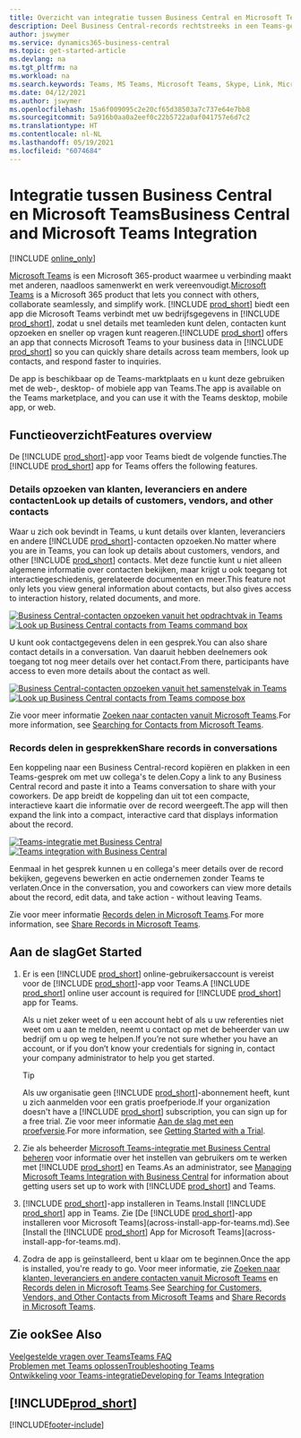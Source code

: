 ```yaml
---
title: Overzicht van integratie tussen Business Central en Microsoft Teams | Microsoft Docs
description: Deel Business Central-records rechtstreeks in een Teams-gesprek.
author: jswymer
ms.service: dynamics365-business-central
ms.topic: get-started-article
ms.devlang: na
ms.tgt_pltfrm: na
ms.workload: na
ms.search.keywords: Teams, MS Teams, Microsoft Teams, Skype, Link, Microsoft 365, collaborate, collaboration, teamwork
ms.date: 04/12/2021
ms.author: jswymer
ms.openlocfilehash: 15a6f009095c2e20cf65d38503a7c737e64e7bb8
ms.sourcegitcommit: 5a916b0aa0a2eef0c22b5722a0af041757e6d7c2
ms.translationtype: HT
ms.contentlocale: nl-NL
ms.lasthandoff: 05/19/2021
ms.locfileid: "6074684"
---
```

# <a name="business-central-and-microsoft-teams-integration"></a><span data-ttu-id="8453f-103">Integratie tussen Business Central en Microsoft Teams</span><span class="sxs-lookup"><span data-stu-id="8453f-103">Business Central and Microsoft Teams Integration</span></span>

[!INCLUDE [online_only](includes/online_only.md)]

<span data-ttu-id="8453f-104">[Microsoft Teams](https://www.microsoft.com/en-us/microsoft-365/microsoft-teams) is een Microsoft 365-product waarmee u verbinding maakt met anderen, naadloos samenwerkt en werk vereenvoudigt.</span><span class="sxs-lookup"><span data-stu-id="8453f-104">[Microsoft Teams](https://www.microsoft.com/en-us/microsoft-365/microsoft-teams) is a Microsoft 365 product that lets you connect with others, collaborate seamlessly, and simplify work.</span></span> <span data-ttu-id="8453f-105">[!INCLUDE [prod_short](includes/prod_short.md)] biedt een app die Microsoft Teams verbindt met uw bedrijfsgegevens in [!INCLUDE [prod_short](includes/prod_short.md)], zodat u snel details met teamleden kunt delen, contacten kunt opzoeken en sneller op vragen kunt reageren.</span><span class="sxs-lookup"><span data-stu-id="8453f-105">[!INCLUDE [prod_short](includes/prod_short.md)] offers an app that connects Microsoft Teams to your business data in [!INCLUDE [prod_short](includes/prod_short.md)] so you can quickly share details across team members, look up contacts, and respond faster to inquiries.</span></span>

<span data-ttu-id="8453f-106">De app is beschikbaar op de Teams-marktplaats en u kunt deze gebruiken met de web-, desktop- of mobiele app van Teams.</span><span class="sxs-lookup"><span data-stu-id="8453f-106">The app is available on the Teams marketplace, and you can use it with the Teams desktop, mobile app, or web.</span></span>

## <a name="features-overview"></a><span data-ttu-id="8453f-107">Functieoverzicht</span><span class="sxs-lookup"><span data-stu-id="8453f-107">Features overview</span></span>

<span data-ttu-id="8453f-108">De [!INCLUDE [prod_short](includes/prod_short.md)]-app voor Teams biedt de volgende functies.</span><span class="sxs-lookup"><span data-stu-id="8453f-108">The [!INCLUDE [prod_short](includes/prod_short.md)] app for Teams offers the following features.</span></span>

### <a name="look-up-details-of-customers-vendors-and-other-contacts"></a><span data-ttu-id="8453f-109">Details opzoeken van klanten, leveranciers en andere contacten</span><span class="sxs-lookup"><span data-stu-id="8453f-109">Look up details of customers, vendors, and other contacts</span></span>

<span data-ttu-id="8453f-110">Waar u zich ook bevindt in Teams, u kunt details over klanten, leveranciers en andere [!INCLUDE [prod_short](includes/prod_short.md)]-contacten opzoeken.</span><span class="sxs-lookup"><span data-stu-id="8453f-110">No matter where you are in Teams, you can look up details about customers, vendors, and other [!INCLUDE [prod_short](includes/prod_short.md)] contacts.</span></span> <span data-ttu-id="8453f-111">Met deze functie kunt u niet alleen algemene informatie over contacten bekijken, maar krijgt u ook toegang tot interactiegeschiedenis, gerelateerde documenten en meer.</span><span class="sxs-lookup"><span data-stu-id="8453f-111">This feature not only lets you view general information about contacts, but also gives access to interaction history, related documents, and more.</span></span>

 <span data-ttu-id="8453f-112">[![Business Central-contacten opzoeken vanuit het opdrachtvak in Teams](media/teams-contacts-overview.png)](media/teams-contacts-overview.png#lightbox)</span><span class="sxs-lookup"><span data-stu-id="8453f-112">[![Look up Business Central contacts from Teams command box](media/teams-contacts-overview.png)](media/teams-contacts-overview.png#lightbox)</span></span>

<span data-ttu-id="8453f-113">U kunt ook contactgegevens delen in een gesprek.</span><span class="sxs-lookup"><span data-stu-id="8453f-113">You can also share contact details in a conversation.</span></span> <span data-ttu-id="8453f-114">Van daaruit hebben deelnemers ook toegang tot nog meer details over het contact.</span><span class="sxs-lookup"><span data-stu-id="8453f-114">From there, participants have access to even more details about the contact as well.</span></span>

 <span data-ttu-id="8453f-115">[![Business Central-contacten opzoeken vanuit het samenstelvak in Teams](media/teams-contacts.png)](media/teams-contacts.png#lightbox)</span><span class="sxs-lookup"><span data-stu-id="8453f-115">[![Look up Business Central contacts from Teams compose box](media/teams-contacts.png)](media/teams-contacts.png#lightbox)</span></span>

<span data-ttu-id="8453f-116">Zie voor meer informatie [Zoeken naar contacten vanuit Microsoft Teams](across-search-contacts-teams.md).</span><span class="sxs-lookup"><span data-stu-id="8453f-116">For more information, see [Searching for Contacts from Microsoft Teams](across-search-contacts-teams.md).</span></span>

### <a name="share-records-in-conversations"></a><span data-ttu-id="8453f-117">Records delen in gesprekken</span><span class="sxs-lookup"><span data-stu-id="8453f-117">Share records in conversations</span></span>

<span data-ttu-id="8453f-118">Een koppeling naar een Business Central-record kopiëren en plakken in een Teams-gesprek om met uw collega's te delen.</span><span class="sxs-lookup"><span data-stu-id="8453f-118">Copy a link to any Business Central record and paste it into a Teams conversation to share with your coworkers.</span></span> <span data-ttu-id="8453f-119">De app breidt de koppeling dan uit tot een compacte, interactieve kaart die informatie over de record weergeeft.</span><span class="sxs-lookup"><span data-stu-id="8453f-119">The app will then expand the link into a compact, interactive card that displays information about the record.</span></span>

<span data-ttu-id="8453f-120">[![Teams-integratie met Business Central](media/teams-intro-v3.png)](media/teams-intro-v3.png#lightbox)</span><span class="sxs-lookup"><span data-stu-id="8453f-120">[![Teams integration with Business Central](media/teams-intro-v3.png)](media/teams-intro-v3.png#lightbox)</span></span>

<span data-ttu-id="8453f-121">Eenmaal in het gesprek kunnen u en collega's meer details over de record bekijken, gegevens bewerken en actie ondernemen zonder Teams te verlaten.</span><span class="sxs-lookup"><span data-stu-id="8453f-121">Once in the conversation, you and coworkers can view more details about the record, edit data, and take action - without leaving Teams.</span></span>

<span data-ttu-id="8453f-122">Zie voor meer informatie [Records delen in Microsoft Teams](across-working-with-teams.md).</span><span class="sxs-lookup"><span data-stu-id="8453f-122">For more information, see [Share Records in Microsoft Teams](across-working-with-teams.md).</span></span>

## <a name="get-started"></a><span data-ttu-id="8453f-123">Aan de slag</span><span class="sxs-lookup"><span data-stu-id="8453f-123">Get Started</span></span>

1. <span data-ttu-id="8453f-124">Er is een [!INCLUDE [prod_short](includes/prod_short.md)] online-gebruikersaccount is vereist voor de [!INCLUDE [prod_short](includes/prod_short.md)]-app voor Teams.</span><span class="sxs-lookup"><span data-stu-id="8453f-124">A [!INCLUDE [prod_short](includes/prod_short.md)] online user account is required for [!INCLUDE [prod_short](includes/prod_short.md)] app for Teams.</span></span>

    <span data-ttu-id="8453f-125">Als u niet zeker weet of u een account hebt of als u uw referenties niet weet om u aan te melden, neemt u contact op met de beheerder van uw bedrijf om u op weg te helpen.</span><span class="sxs-lookup"><span data-stu-id="8453f-125">If you’re not sure whether you have an account, or if you don’t know your credentials for signing in, contact your company administrator to help you get started.</span></span>

    > [!TIP]
    > <span data-ttu-id="8453f-126">Als uw organisatie geen [!INCLUDE [prod_short](includes/prod_short.md)]-abonnement heeft, kunt u zich aanmelden voor een gratis proefperiode.</span><span class="sxs-lookup"><span data-stu-id="8453f-126">If your organization doesn't have a [!INCLUDE [prod_short](includes/prod_short.md)] subscription, you can sign up for a free trial.</span></span> <span data-ttu-id="8453f-127">Zie voor meer informatie [Aan de slag met een proefversie](across-preview.md#getting-started-with-a-trial).</span><span class="sxs-lookup"><span data-stu-id="8453f-127">For more information, see [Getting Started with a Trial](across-preview.md#getting-started-with-a-trial).</span></span>

2. <span data-ttu-id="8453f-128">Zie als beheerder [Microsoft Teams-integratie met Business Central beheren](admin-teams-integration.md) voor informatie over het instellen van gebruikers om te werken met [!INCLUDE [prod_short](includes/prod_short.md)] en Teams.</span><span class="sxs-lookup"><span data-stu-id="8453f-128">As an administrator, see [Managing Microsoft Teams Integration with Business Central](admin-teams-integration.md) for information about getting users set up to work with [!INCLUDE [prod_short](includes/prod_short.md)] and Teams.</span></span>
3. <span data-ttu-id="8453f-129">[!INCLUDE [prod_short](includes/prod_short.md)]-app installeren in Teams.</span><span class="sxs-lookup"><span data-stu-id="8453f-129">Install [!INCLUDE [prod_short](includes/prod_short.md)] app in Teams.</span></span> <span data-ttu-id="8453f-130">Zie [De [!INCLUDE [prod_short](includes/prod_short.md)]-app installeren voor Microsoft Teams](across-install-app-for-teams.md).</span><span class="sxs-lookup"><span data-stu-id="8453f-130">See [Install the [!INCLUDE [prod_short](includes/prod_short.md)] App for Microsoft Teams](across-install-app-for-teams.md).</span></span>
4. <span data-ttu-id="8453f-131">Zodra de app is geïnstalleerd, bent u klaar om te beginnen.</span><span class="sxs-lookup"><span data-stu-id="8453f-131">Once the app is installed, you're ready to go.</span></span> <span data-ttu-id="8453f-132">Voor meer informatie, zie [Zoeken naar klanten, leveranciers en andere contacten vanuit Microsoft Teams](across-search-contacts-teams.md) en [Records delen in Microsoft Teams](across-working-with-teams.md).</span><span class="sxs-lookup"><span data-stu-id="8453f-132">See [Searching for Customers, Vendors, and Other Contacts from Microsoft Teams](across-search-contacts-teams.md) and [Share Records in Microsoft Teams](across-working-with-teams.md).</span></span> 

## <a name="see-also"></a><span data-ttu-id="8453f-133">Zie ook</span><span class="sxs-lookup"><span data-stu-id="8453f-133">See Also</span></span>

[<span data-ttu-id="8453f-134">Veelgestelde vragen over Teams</span><span class="sxs-lookup"><span data-stu-id="8453f-134">Teams FAQ</span></span>](teams-faq.md)  
[<span data-ttu-id="8453f-135">Problemen met Teams oplossen</span><span class="sxs-lookup"><span data-stu-id="8453f-135">Troubleshooting Teams</span></span>](admin-teams-troubleshooting.md)  
[<span data-ttu-id="8453f-136">Ontwikkeling voor Teams-integratie</span><span class="sxs-lookup"><span data-stu-id="8453f-136">Developing for Teams Integration</span></span>](/dynamics365/business-central/dev-itpro/developer/devenv-develop-for-teams)
  
## [!INCLUDE[prod_short](includes/free_trial_md.md)]  


[!INCLUDE[footer-include](includes/footer-banner.md)]